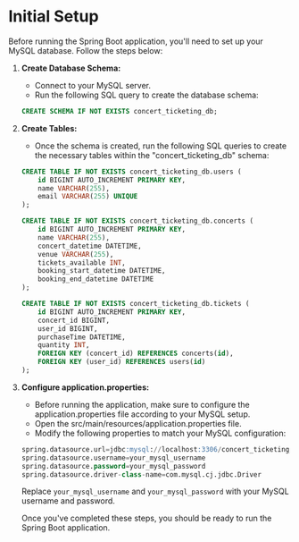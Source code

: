 # Initial Setup

Before running the Spring Boot application, you'll need to set up your MySQL database. Follow the steps below:

1. **Create Database Schema:**
    - Connect to your MySQL server.
    - Run the following SQL query to create the database schema:

   ```sql
   CREATE SCHEMA IF NOT EXISTS concert_ticketing_db;
   ```
2. **Create Tables:**
   - Once the schema is created, run the following SQL queries to create the necessary tables within the "concert_ticketing_db" schema:
    ```sql
    CREATE TABLE IF NOT EXISTS concert_ticketing_db.users (
        id BIGINT AUTO_INCREMENT PRIMARY KEY,
        name VARCHAR(255),
        email VARCHAR(255) UNIQUE
    );

    CREATE TABLE IF NOT EXISTS concert_ticketing_db.concerts (
        id BIGINT AUTO_INCREMENT PRIMARY KEY,
        name VARCHAR(255),
        concert_datetime DATETIME,
        venue VARCHAR(255),
        tickets_available INT,
        booking_start_datetime DATETIME,
        booking_end_datetime DATETIME
    );
    
    CREATE TABLE IF NOT EXISTS concert_ticketing_db.tickets (
        id BIGINT AUTO_INCREMENT PRIMARY KEY,
        concert_id BIGINT,
        user_id BIGINT,
        purchaseTime DATETIME,
        quantity INT,
        FOREIGN KEY (concert_id) REFERENCES concerts(id),
        FOREIGN KEY (user_id) REFERENCES users(id)
    );
   ```
3. **Configure application.properties:**
   - Before running the application, make sure to configure the application.properties file according to your MySQL setup. 
   - Open the src/main/resources/application.properties file. 
   - Modify the following properties to match your MySQL configuration:
   ```sql
   spring.datasource.url=jdbc:mysql://localhost:3306/concert_ticketing_db
   spring.datasource.username=your_mysql_username
   spring.datasource.password=your_mysql_password
   spring.datasource.driver-class-name=com.mysql.cj.jdbc.Driver
   ```
   Replace `your_mysql_username` and `your_mysql_password` with your MySQL username and password.
   
   Once you've completed these steps, you should be ready to run the Spring Boot application.
